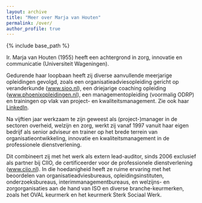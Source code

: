 ```yaml
---
layout: archive
title: "Meer over Marja van Houten"
permalink: /over/
author_profile: true
---
```


{% include base_path %}

Ir. Marja van Houten (1955) heeft een achtergrond in zorg, innovatie en communicatie (Universiteit Wageningen). 

Gedurende haar loopbaan heeft zij diverse aanvullende meerjarige opleidingen gevolgd, zoals een organisatieadviesopleiding gericht op veranderkunde (www.sioo.nl), een driejarige coaching opleiding (www.phoenixopleidingen.nl), een managementopleiding (voormalig ODRP) en trainingen op vlak van project- en kwaliteitsmanagement. Zie ook haar [LinkedIn](https://www.linkedin.com/in/marja-van-houten-78244611/).

Na vijftien jaar werkzaam te zijn geweest als (project-)manager in de sectoren overheid, welzijn en zorg, werkt zij vanaf 1997 vanuit haar eigen bedrijf als senior adviseur en trainer op het brede terrein van organisatieontwikkeling, innovatie en kwaliteitsmanagement in de professionele dienstverlening. 

Dit combineert zij met het werk als extern lead-auditor, sinds 2006 exclusief als partner bij CIIO, de certificeerder voor de professionele dienstverlening (www.ciio.nl). In die hoedanigheid heeft ze ruime ervaring met het beoordelen van organisatieadviesbureaus, opleidingsinstituten, onderzoeksbureaus, interimmanagementbureaus, en welzijns- en zorgorganisaties aan de hand van ISO en diverse branche-keurmerken, zoals het OVAL keurmerk en het keurmerk Sterk Sociaal Werk.
